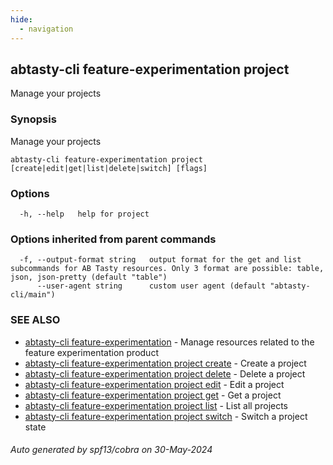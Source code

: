 ```yaml
---
hide:
  - navigation
---
```

## abtasty-cli feature-experimentation project

Manage your projects

### Synopsis

Manage your projects

```
abtasty-cli feature-experimentation project [create|edit|get|list|delete|switch] [flags]
```

### Options

```
  -h, --help   help for project
```

### Options inherited from parent commands

```
  -f, --output-format string   output format for the get and list subcommands for AB Tasty resources. Only 3 format are possible: table, json, json-pretty (default "table")
      --user-agent string      custom user agent (default "abtasty-cli/main")
```

### SEE ALSO

* [abtasty-cli feature-experimentation](abtasty-cli_feature-experimentation.md)	 - Manage resources related to the feature experimentation product
* [abtasty-cli feature-experimentation project create](abtasty-cli_feature-experimentation_project_create.md)	 - Create a project
* [abtasty-cli feature-experimentation project delete](abtasty-cli_feature-experimentation_project_delete.md)	 - Delete a project
* [abtasty-cli feature-experimentation project edit](abtasty-cli_feature-experimentation_project_edit.md)	 - Edit a project
* [abtasty-cli feature-experimentation project get](abtasty-cli_feature-experimentation_project_get.md)	 - Get a project
* [abtasty-cli feature-experimentation project list](abtasty-cli_feature-experimentation_project_list.md)	 - List all projects
* [abtasty-cli feature-experimentation project switch](abtasty-cli_feature-experimentation_project_switch.md)	 - Switch a project state

###### Auto generated by spf13/cobra on 30-May-2024
